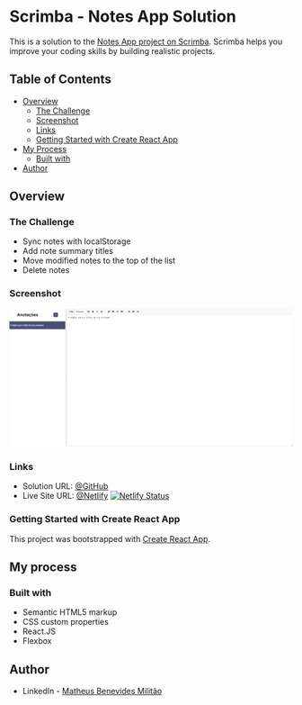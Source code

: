 # Scrimba - Notes App Solution

This is a solution to the [Notes App project on Scrimba](https://scrimba.com/learn/learnreact). Scrimba helps you improve your coding skills by building realistic projects.

## Table of Contents

- [Overview](#overview)
  - [The Challenge](#the-challenge)
  - [Screenshot](#screenshot)
  - [Links](#links)
  - [Getting Started with Create React App](#getting-started-with-create-react-app)
- [My Process](#my-process)
  - [Built with](#built-with)
- [Author](#author)

## Overview

### The Challenge

- Sync notes with localStorage
- Add note summary titles
- Move modified notes to the top of the list
- Delete notes

### Screenshot

![screenshot](/public/images/screenshot.png)

### Links

- Solution URL: [@GitHub](https://github.com/Bennev/note-simulator)
- Live Site URL: [@Netlify](https://notes-app-bennev.netlify.app/)
  [![Netlify Status](https://api.netlify.com/api/v1/badges/afa3204f-cf45-420f-8b5c-79035438e3e8/deploy-status)](https://app.netlify.com/sites/notes-app-bennev/deploys)

### Getting Started with Create React App

This project was bootstrapped with [Create React App](https://github.com/facebook/create-react-app).

## My process

### Built with

- Semantic HTML5 markup
- CSS custom properties
- React.JS
- Flexbox

## Author

- LinkedIn - [Matheus Benevides Militão](https://www.linkedin.com/in/mbmilitao/)